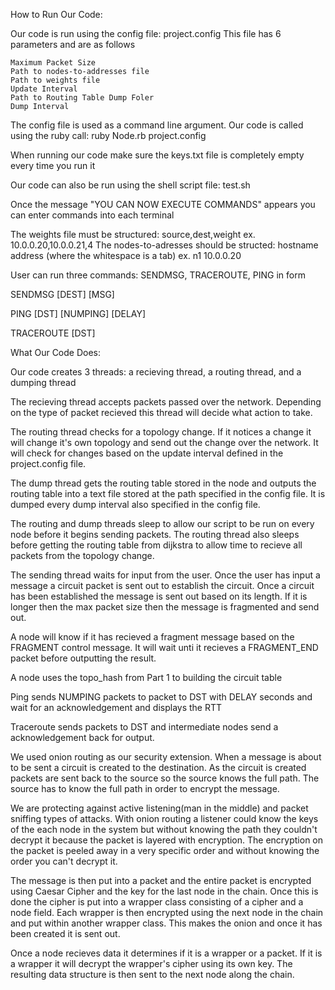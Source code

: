 How to Run Our Code:

Our code is run using the config file: project.config This file has 6 parameters and are as follows

	Maximum Packet Size
	Path to nodes-to-addresses file
	Path to weights file
	Update Interval
	Path to Routing Table Dump Foler 
	Dump Interval

The config file is used as a command line argument. Our code is called using the ruby call: ruby Node.rb project.config

When running our code make sure the keys.txt file is completely empty every time you run it

Our code can also be run using the shell script file: test.sh

Once the message "YOU CAN NOW EXECUTE COMMANDS" appears you can enter commands into each terminal

The weights file must be structured: source,dest,weight ex. 10.0.0.20,10.0.0.21,4 The nodes-to-adresses should be structed: hostname address (where the whitespace is a tab) ex. n1 10.0.0.20

User can run three commands: SENDMSG, TRACEROUTE, PING in form

SENDMSG [DEST] [MSG]

PING [DST] [NUMPING] [DELAY]

TRACEROUTE [DST]


What Our Code Does:

Our code creates 3 threads: a recieving thread, a routing thread, and a dumping thread

The recieving thread accepts packets passed over the network. Depending on the type of packet recieved this thread will decide what action to take.

The routing thread checks for a topology change. If it notices a change it will change it's own topology and send out the change over the network. It will check for changes based on the update interval defined in the project.config file.

The dump thread gets the routing table stored in the node and outputs the routing table into a text file stored at the path specified in the config file. It is dumped every dump interval also specified in the config file.

The routing and dump threads sleep to allow our script to be run on every node before it begins sending packets. The routing thread also sleeps before getting the routing table from dijkstra to allow time to recieve all packets from the topology change.

The sending thread waits for input from the user. Once the user has input a message a circuit packet is sent out to establish the circuit. Once a circuit has been established the message is sent out based on its length. If it is longer then the max packet size then the message is fragmented and send out.

A node will know if it has recieved a fragment message based on the FRAGMENT control message. It will wait unti it recieves a FRAGMENT_END packet before outputting the result.

A node uses the topo_hash from Part 1 to building the circuit table

Ping sends NUMPING packets to packet to DST with DELAY seconds and wait for an acknowledgement and displays the RTT

Traceroute sends packets to DST and intermediate nodes send a acknowledgement back for output.

We used onion routing as our security extension. When a message is about to be sent a circuit is created to the destination. As the circuit is created packets are sent back to the source so the source knows the full path. The source has to know the full path in order to encrypt the message.

We are protecting against active listening(man in the middle) and packet sniffing types of attacks. With onion routing a listener could know the keys of the each node in the system but without knowing the path they couldn't decrypt it because the packet is layered with encryption. The encryption on the packet is peeled away in a very specific order and without knowing the order you can't decrypt it.

The message is then put into a packet and the entire packet is encrypted using Caesar Cipher and the key for the last node in the chain. Once this is done the cipher is put into a wrapper class consisting of a cipher and a node field. Each wrapper is then encrypted using the next node in the chain and put within another wrapper class. This makes the onion and once it has been created it is sent out.

Once a node recieves data it determines if it is a wrapper or a packet. If it is a wrapper it will decrypt the wrapper's cipher using its own key. The resulting data structure is then sent to the next node along the chain. 
